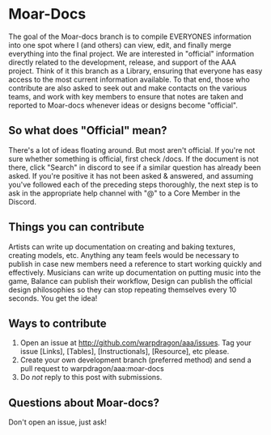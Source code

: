 # Moar-Docs
The goal of the Moar-docs branch is to compile EVERYONES information into one spot where I (and others) can view, edit, and finally merge everything into the final project. We are interested in "official" information directly related to the development, release, and support of the AAA project. Think of it this branch as a Library, ensuring that everyone has easy access to the most current information available. To that end, those who contribute are also asked to seek out and make contacts on the various teams, and work with key members to ensure that notes are taken and reported to Moar-docs whenever ideas or designs become "official".
## So what does "Official" mean?
There's a lot of ideas floating around. But most aren't official. If you're not sure whether something is official, first check /docs. If the document is not there, click "Search" in discord to see if a similar question has already been asked. If you're positive it has not been asked & answered, and assuming you've followed each of the preceding steps thoroughly, the next step is to ask in the appropriate help channel with "@<username>" to a Core Member in the Discord.
## Things you can contribute
Artists can write up documentation on creating and baking textures, creating models, etc. Anything any team feels would be necessary to publish in case new members need a reference to start working quickly and effectively. Musicians can write up documentation on putting music into the game, Balance can publish their workflow, Design can publish the official design philosophies so they can stop repeating themselves every 10 seconds. You get the idea!
## Ways to contribute
1. Open an issue at http://github.com/warpdragon/aaa/issues. Tag your issue [Links], [Tables], [Instructionals], [Resource], etc please.
2.  Create your own development branch (preferred method) and send a pull request to warpdragon/aaa:moar-docs
3. Do *not* reply to this post with submissions.
## Questions about Moar-docs?
Don't open an issue, just ask!